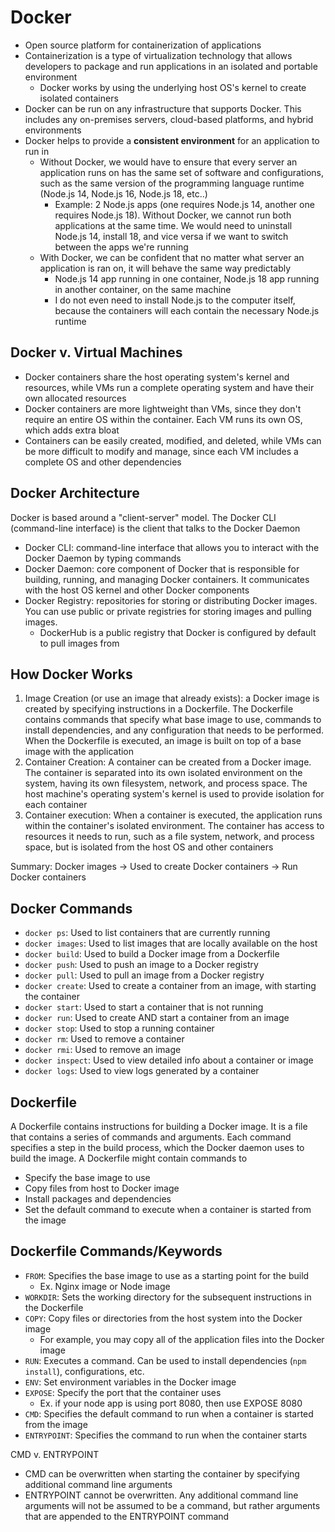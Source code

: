 # Docker
- Open source platform for containerization of applications
- Containerization is a type of virtualization technology that allows developers to package and run applications in an isolated and portable environment
    - Docker works by using the underlying host OS's kernel to create isolated containers
- Docker can be run on any infrastructure that supports Docker. This includes any on-premises servers, cloud-based platforms, and hybrid environments
- Docker helps to provide a **consistent environment** for an application to run in
    - Without Docker, we would have to ensure that every server an application runs on has the same set of software and configurations, such as the same version of the programming language runtime (Node.js 14, Node.js 16, Node.js 18, etc..)
        - Example: 2 Node.js apps (one requires Node.js 14, another one requires Node.js 18). Without Docker, we cannot run both applications at the same time. We would need to uninstall Node.js 14, install 18, and vice versa if we want to switch between the apps we're running
    - With Docker, we can be confident that no matter what server an application is ran on, it will behave the same way predictably
        - Node.js 14 app running in one container, Node.js 18 app running in another container, on the same machine
        - I do not even need to install Node.js to the computer itself, because the containers will each contain the necessary Node.js runtime

## Docker v. Virtual Machines
- Docker containers share the host operating system's kernel and resources, while VMs run a complete operating system and have their own allocated resources
- Docker containers are more lightweight than VMs, since they don't require an entire OS within the container. Each VM runs its own OS, which adds extra bloat
- Containers can be easily created, modified, and deleted, while VMs can be more difficult to modify and manage, since each VM includes a complete OS and other dependencies

## Docker Architecture
Docker is based around a "client-server" model. The Docker CLI (command-line interface) is the client that talks to the Docker Daemon

- Docker CLI: command-line interface that allows you to interact with the Docker Daemon by typing commands
- Docker Daemon: core component of Docker that is responsible for building, running, and managing Docker containers. It communicates with the host OS kernel and other Docker components
- Docker Registry: repositories for storing or distributing Docker images. You can use public or private registries for storing images and pulling images.
    - DockerHub is a public registry that Docker is configured by default to pull images from

## How Docker Works
1. Image Creation (or use an image that already exists): a Docker image is created by specifying instructions in a Dockerfile. The Dockerfile contains commands that specify what base image to use, commands to install dependencies, and any configuration that needs to be performed. When the Dockerfile is executed, an image is built on top of a base image with the application
2. Container Creation: A container can be created from a Docker image. The container is separated into its own isolated environment on the system, having its own filesystem, network, and process space. The host machine's operating system's kernel is used to provide isolation for each container
3. Container execution: When a container is executed, the application runs within the container's isolated environment. The container has access to resources it needs to run, such as a file system, network, and process space, but is isolated from the host OS and other containers

Summary: Docker images -> Used to create Docker containers -> Run Docker containers

## Docker Commands
- `docker ps`: Used to list containers that are currently running
- `docker images`: Used to list images that are locally available on the host
- `docker build`: Used to build a Docker image from a Dockerfile
- `docker push`: Used to push an image to a Docker registry
- `docker pull`: Used to pull an image from a Docker registry
- `docker create`: Used to create a container from an image, with starting the container
- `docker start`: Used to start a container that is not running
- `docker run`: Used to create AND start a container from an image
- `docker stop`: Used to stop a running container
- `docker rm`: Used to remove a container
- `docker rmi`: Used to remove an image
- `docker inspect`: Used to view detailed info about a container or image
- `docker logs`: Used to view logs generated by a container

## Dockerfile
A Dockerfile contains instructions for building a Docker image. It is a file that contains a series of commands and arguments. Each command specifies a step in the build process, which the Docker daemon uses to build the image. A Dockerfile might contain commands to
- Specify the base image to use
- Copy files from host to Docker image
- Install packages and dependencies
- Set the default command to execute when a container is started from the image

## Dockerfile Commands/Keywords
- `FROM`: Specifies the base image to use as a starting point for the build
    - Ex. Nginx image or Node image
- `WORKDIR`: Sets the working directory for the subsequent instructions in the Dockerfile
- `COPY`: Copy files or directories from the host system into the Docker image
    - For example, you may copy all of the application files into the Docker image
- `RUN`: Executes a command. Can be used to install dependencies (`npm install`), configurations, etc.
- `ENV`: Set environment variables in the Docker image
- `EXPOSE`: Specify the port that the container uses
    - Ex. if your node app is using port 8080, then use EXPOSE 8080
- `CMD`: Specifies the default command to run when a container is started from the image
- `ENTRYPOINT`: Specifies the command to run when the container starts

CMD v. ENTRYPOINT
- CMD can be overwritten when starting the container by specifying additional command line arguments
- ENTRYPOINT cannot be overwritten. Any additional command line arguments will not be assumed to be a command, but rather arguments that are appended to the ENTRYPOINT command